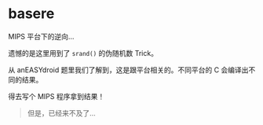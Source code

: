 # basere

MIPS 平台下的逆向…

遗憾的是这里用到了 `srand()` 的伪随机数 Trick。

从 anEASYdroid 题里我们了解到，这是跟平台相关的。不同平台的 C 会编译出不同的结果。

得去写个 MIPS 程序拿到结果！

> 但是，已经来不及了…